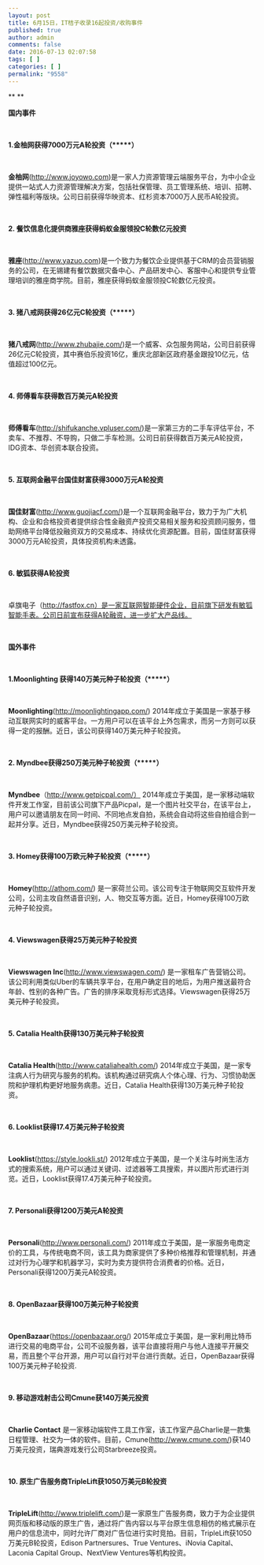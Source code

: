 ```yaml
---
layout: post
title: 6月15日，IT桔子收录16起投资/收购事件
published: true
author: admin
comments: false
date: 2016-07-13 02:07:58
tags: [ ]
categories: [ ]
permalink: "9558"
---
```

** **

**国内事件**

&nbsp;

**1.金柚网获得7000万元A轮投资（\*****）**

&nbsp;

**金柚网**(http://www.joyowo.com)是一家人力资源管理云端服务平台，为中小企业提供一站式人力资源管理解决方案，包括社保管理、员工管理系统、培训、招聘、弹性福利等版块。公司日前获得华映资本、红杉资本7000万人民币A轮投资。

&nbsp;

**2. 餐饮信息化提供商雅座获得蚂蚁金服领投C轮数亿元投资**

&nbsp;

**雅座**(http://www.yazuo.com)是一个致力为餐饮企业提供基于CRM的会员营销服务的公司，在无锡建有餐饮数据灾备中心、产品研发中心、客服中心和提供专业管理培训的雅座商学院。目前，雅座获得蚂蚁金服领投C轮数亿元投资。

&nbsp;

**3. 猪八戒网获得26亿元C轮投资（\*****）**

&nbsp;

**猪八戒网**(http://www.zhubajie.com/)是一个威客、众包服务网站，公司日前获得26亿元C轮投资，其中赛伯乐投资16亿，重庆北部新区政府基金跟投10亿元，估值超过100亿元。

&nbsp;

**4. 师傅看车获得数百万美元A轮投资**

&nbsp;

**师傅看车**(http://shifukanche.vpluser.com/)是一家第三方的二手车评估平台，不卖车、不推荐、不导购，只做二手车检测。公司日前获得数百万美元A轮投资，IDG资本、华创资本联合投资。

&nbsp;

**5. 互联网金融平台国佳财富获得3000万元A轮投资**

&nbsp;

**国佳财富**(http://www.guojiacf.com/)是一个互联网金融平台，致力于为广大机构、企业和合格投资者提供综合性金融资产投资交易相关服务和投资顾问服务，借助网络平台降低投融资双方的交易成本、持续优化资源配置。目前，国佳财富获得3000万元A轮投资，具体投资机构未透露。

&nbsp;

**6. 敏狐获得A轮投资**

&nbsp;

卓旗电子（http://fastfox.cn）是一家互联网智能硬件企业，目前旗下研发有敏狐智能手表。公司日前宣布获得A轮融资，进一步扩大产品线。

&nbsp;

**国外事件**

&nbsp;

**1.Moonlighting 获得140万美元种子轮投资（\*****）**

&nbsp;

**Moonlighting**(http://moonlightingapp.com/) 2014年成立于美国是一家基于移动互联网实时的威客平台。一方用户可以在该平台上外包需求，而另一方则可以获得一定的报酬。近日，该公司获得140万美元种子轮投资。

&nbsp;

**2. Myndbee获得250万美元种子轮投资（\*****）**

&nbsp;

**Myndbee**（http://www.getpicpal.com/） 2014年成立于美国，是一家移动端软件开发工作室，目前该公司旗下产品Picpal，是一个图片社交平台，在该平台上，用户可以邀请朋友在同一时间、不同地点发自拍，系统会自动将这些自拍组合到一起并分享。近日，Myndbee获得250万美元种子轮投资。

&nbsp;

**3. Homey获得100万欧元种子轮投资（\*****）**

&nbsp;

**Homey**(http://athom.com/) 是一家荷兰公司。该公司专注于物联网交互软件开发公司，公司主攻自然语音识别，人、物交互等方面。近日，Homey获得100万欧元种子轮投资。

&nbsp;

**4. Viewswagen获得25万美元种子轮投资**

&nbsp;

**Viewswagen Inc**(http://www.viewswagen.com/) 是一家租车广告营销公司。该公司利用类似Uber的车辆共享平台，在用户确定目的地后，为用户推送最符合年龄、性别的各种广告。广告的排序采取竞标形式选择。Viewswagen获得25万美元种子轮投资。

&nbsp;

**5. Catalia Health获得130万美元种子轮投资**

&nbsp;

**Catalia Health**(http://www.cataliahealth.com/) 2014年成立于美国，是一家专注病人行为研究与服务的机构。该机构通过研究病人个体心理、行为、习惯协助医院和护理机构更好地服务病患。近日，Catalia Health获得130万美元种子轮投资。

&nbsp;

**6. Looklist获得17.4万美元种子轮投资**

&nbsp;

**Looklist**(https://style.lookli.st/) 2012年成立于美国，是一个关注与时尚生活方式的搜索系统，用户可以通过关键词、过滤器等工具搜索，并以图片形式进行浏览。近日，Looklist获得17.4万美元种子轮投资。

&nbsp;

**7. Personali获得1200万美元A轮投资**

&nbsp;

**Personali**(http://www.personali.com/) 2011年成立于美国，是一家服务电商定价的工具，与传统电商不同，该工具为商家提供了多种价格推荐和管理机制，并通过对行为心理学和机器学习，实时为卖方提供符合消费者的价格。近日，Personali获得1200万美元A轮投资。

&nbsp;

**8. OpenBazaar获得100万美元种子轮投资**

&nbsp;

**OpenBazaar**(https://openbazaar.org/) 2015年成立于美国，是一家利用比特币进行交易的电商平台，公司不设服务器，该平台直接将用户与他人连接平开展交易，而且整个平台开源，用户可以自行对平台进行贡献。近日，OpenBazaar获得100万美元种子轮投资.

&nbsp;

**9. 移动游戏射击公司Cmune获140万美元投资**

&nbsp;

**Charlie Contact** 是一家移动端软件工具工作室，该工作室产品Charlie是一款集日程管理、社交为一体的软件。目前，Cmune(http://www.cmune.com/)获140万美元投资，瑞典游戏发行公司Starbreeze投资。

&nbsp;

**10. 原生广告服务商TripleLift获1050万美元B轮投资**

&nbsp;

**TripleLift**(http://www.triplelift.com/)是一家原生广告服务商，致力于为企业提供网页版和移动版的原生广告，通过将广告内容以与平台原生信息相仿的格式展示在用户的信息流中，同时允许厂商对广告位进行实时竞拍。目前，TripleLift获1050万美元B轮投资，Edison Partnersures、True Ventures、iNovia Capital、Laconia Capital Group、NextView Ventures等机构投资。